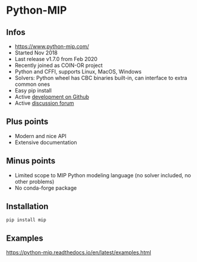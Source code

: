 # Python-MIP

## Infos

* https://www.python-mip.com/
* Started Nov 2018
* Last release v1.7.0 from Feb 2020
* Recently joined as COIN-OR project
* Python and CFFI, supports Linux, MacOS, Windows
* Solvers: Python wheel has CBC binaries built-in, can interface to extra common ones
* Easy pip install
* Active [development on Github](https://github.com/coin-or/python-mip)
* Active [discussion forum](https://groups.google.com/forum/#!forum/python-mip)

## Plus points

* Modern and nice API
* Extensive documentation

## Minus points

* Limited scope to MIP Python modeling language (no solver included, no other problems)
* No conda-forge package

## Installation

```
pip install mip
```

## Examples

https://python-mip.readthedocs.io/en/latest/examples.html

